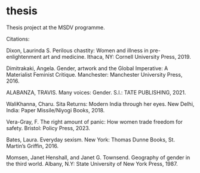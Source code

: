 # thesis
Thesis project at the MSDV programme.


Citations: 


Dixon, Laurinda S. Perilous chastity: Women and illness in pre-enlightenment art and medicine. Ithaca, NY: Cornell University Press, 2019. 


Dimitrakaki, Angela. Gender, artwork and the Global Imperative: A Materialist Feminist Critique. Manchester: Manchester University Press, 2016. 


ALABANZA, TRAVIS. Many voices: Gender. S.l.: TATE PUBLISHING, 2021. 


WaliKhanna, Charu. Sita Returns: Modern India through her eyes. New Delhi, India: Paper Missile/Niyogi Books, 2018. 

Vera-Gray, F. The right amount of panic: How women trade freedom for safety. Bristol: Policy Press, 2023. 

Bates, Laura. Everyday sexism. New York: Thomas Dunne Books, St. Martin’s Griffin, 2016. 

Momsen, Janet Henshall, and Janet G. Townsend. Geography of gender in the third world. Albany, N.Y: State University of New York Press, 1987. 

